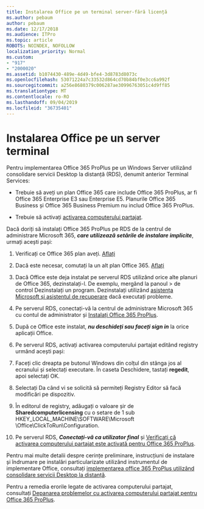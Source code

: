 ```yaml
---
title: Instalarea Office pe un terminal server-fără licență
ms.author: pebaum
author: pebaum
ms.date: 12/17/2018
ms.audience: ITPro
ms.topic: article
ROBOTS: NOINDEX, NOFOLLOW
localization_priority: Normal
ms.custom:
- "917"
- "2000020"
ms.assetid: b1074430-489e-4d49-bfe4-3d8783d8073c
ms.openlocfilehash: 53071224a7c33532d864cd70b84bf0e3cc6a992f
ms.sourcegitcommit: a256e8680379c006287ae30996763051c4d9ff85
ms.translationtype: MT
ms.contentlocale: ro-RO
ms.lasthandoff: 09/04/2019
ms.locfileid: "36735401"
---
```

# <a name="installing-office-on-a-terminal-server"></a>Instalarea Office pe un server terminal

Pentru implementarea Office 365 ProPlus pe un Windows Server utilizând consolidare servicii Desktop la distanță (RDS), denumit anterior Terminal Services:
  
- Trebuie să aveți un plan Office 365 care include Office 365 ProPlus, ar fi Office 365 Enterprise E3 sau Enterprise E5. Planurile Office 365 Business și Office 365 Business Premium nu includ Office 365 ProPlus.

- Trebuie să activați [activarea computerului partajat](https://docs.microsoft.com/DeployOffice/overview-of-shared-computer-activation-for-office-365-proplus).

Dacă doriți să instalați Office 365 ProPlus pe RDS de la centrul de administrare Microsoft 365, ***care utilizează setările de instalare implicite***, urmați acești pași:
  
1. Verificați ce Office 365 plan aveți. [Aflați](https://docs.microsoft.com/office365/admin/admin-overview/what-subscription-do-i-have)

2. Dacă este necesar, comutați la un alt plan Office 365. [Aflați](https://docs.microsoft.com/office365/admin/subscriptions-and-billing/switch-to-a-different-plan)

3. Dacă Office este deja instalat pe serverul RDS utilizând orice alte planuri de Office 365, dezinstalați-l. De exemplu, mergând la panoul \> de control Dezinstalați un program. Dezinstalați utilizând [asistența Microsoft și asistentul de recuperare](https://aka.ms/SARA-OfficeUninstall-Alchemy) dacă executați probleme.

4. Pe serverul RDS, conectați-vă la centrul de administrare Microsoft 365 cu contul de administrator și [Instalați Office 365 ProPlus](https://portal.office.com/OLS/MySoftware.aspx).

5. După ce Office este instalat, ***nu deschideți sau faceți sign in*** la orice aplicații Office.

6. Pe serverul RDS, activați activarea computerului partajat editând registry urmând acești pași:

1. Faceți clic dreapta pe butonul Windows din colțul din stânga jos al ecranului și selectați executare. În caseta Deschidere, tastați **regedit**, apoi selectați OK.

2. Selectați Da când vi se solicită să permiteți Registry Editor să facă modificări pe dispozitiv.

3. În editorul de registry, adăugați o valoare șir de **Sharedcomputerlicensing** cu o setare de 1 sub HKEY_LOCAL_MACHINE\SOFTWARE\Microsoft \Office\ClickToRun\Configuration.

7. Pe serverul RDS, ***Conectați-vă ca utilizator final*** și [Verificați că activarea computerului partajat este activată pentru Office 365 ProPlus](https://docs.microsoft.com/DeployOffice/troubleshoot-issues-with-shared-computer-activation-for-office-365-proplus#verify-that-activation-for-office-365-proplus-succeeded).

Pentru mai multe detalii despre cerințe preliminare, instrucțiuni de instalare și îndrumare pe instalări particularizate utilizând instrumentul de implementare Office, consultați [implementarea office 365 ProPlus utilizând consolidare servicii Desktop la distanță](https://docs.microsoft.com/DeployOffice/deploy-office-365-proplus-by-using-remote-desktop-services).
  
Pentru a remedia erorile legate de activarea computerului partajat, consultați [Depanarea problemelor cu activarea computerului partajat pentru Office 365 ProPlus](https://docs.microsoft.com/DeployOffice/troubleshoot-issues-with-shared-computer-activation-for-office-365-proplus).
  